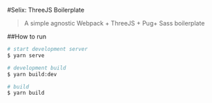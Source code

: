 #Selix: ThreeJS Boilerplate
> A simple agnostic Webpack + ThreeJS + Pug+ Sass boilerplate

##How to run
```sh
# start development server
$ yarn serve

# development build
$ yarn build:dev

# build
$ yarn build
```


